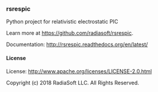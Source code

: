 ### rsrespic

Python project for relativistic electrostatic PIC

Learn more at https://github.com/radiasoft/rsrespic.

Documentation: http://rsrespic.readthedocs.org/en/latest/

#### License

License: http://www.apache.org/licenses/LICENSE-2.0.html

Copyright (c) 2018 RadiaSoft LLC.  All Rights Reserved.
